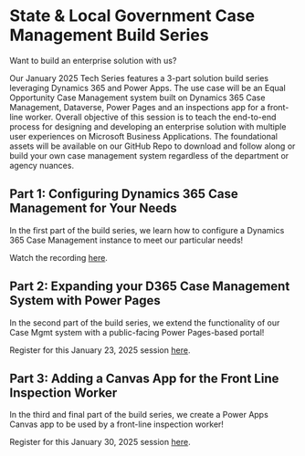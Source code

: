 # State & Local Government Case Management Build Series
Want to build an enterprise solution with us?  

Our January 2025 Tech Series features a 3-part solution build series leveraging Dynamics 365 and Power Apps. The use case will be an Equal Opportunity Case Management system built on Dynamics 365 Case Management, Dataverse, Power Pages and an inspections app for a front-line worker. Overall objective of this session is to teach the end-to-end process for designing and developing an enterprise solution with multiple user experiences on Microsoft Business Applications. The foundational assets will be available on our GitHub Repo to download and follow along or build your own case management system regardless of the department or agency nuances.

## Part 1: Configuring Dynamics 365 Case Management for Your Needs
In the first part of the build series, we learn how to configure a Dynamics 365 Case Management instance to meet our particular needs!

Watch the recording [here](https://livesend.microsoft.com/i/NqaQHb___OBsMA0RCWxxyKORdH8U0E3GeFCTm8ZcE4dggbJCndsselT0w9r83hzAwCwT9N___T36SgThPLUSSIGN6JH___hIBHJSweDPRu7ifWNketSPLUSSIGNO1xoDPLUSSIGNfgO7lCeRAv0urAsoUpR).

## Part 2: Expanding your D365 Case Management System with Power Pages
In the second part of the build series, we extend the functionality of our Case Mgmt system with a public-facing Power Pages-based portal!

Register for this January 23, 2025 session [here](https://msit.events.teams.microsoft.com/event/ee881759-a044-44d1-9649-e355ad71c842@72f988bf-86f1-41af-91ab-2d7cd011db47).

## Part 3: Adding a Canvas App for the Front Line Inspection Worker
In the third and final part of the build series, we create a Power Apps Canvas app to be used by a front-line inspection worker!

Register for this January 30, 2025 session [here](https://msit.events.teams.microsoft.com/event/eb7b7e6c-32a1-40e2-979a-fe4939c13c22@72f988bf-86f1-41af-91ab-2d7cd011db47).